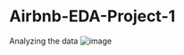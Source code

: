 # Airbnb-EDA-Project-1
Analyzing the data
![image](https://github.com/Khushboo-23/Airbnb-EDA-Project-1/assets/116417533/00f78a2b-3c6f-4c57-bb34-711953aa2194)

